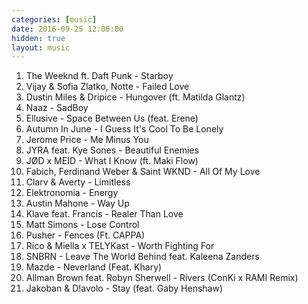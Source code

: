 ```yaml
---
categories: [music]
date: 2016-09-25 12:00:00
hidden: true
layout: music
---
```


1. The Weeknd ft. Daft Punk - Starboy
2. Vijay & Sofia Zlatko, Notte - Failed Love
3. Dustin Miles & Dripice - Hungover (ft. Matilda Glantz)
4. Naaz - SadBoy
5. Ellusive - Space Between Us (feat. Erene)
6. Autumn In June - I Guess It's Cool To Be Lonely
7. Jerome Price - Me Minus You
8. JYRA feat. Kye Sones - Beautiful Enemies
9. JØD x MEID - What I Know (ft. Maki Flow)
10. Fabich, Ferdinand Weber & Saint WKND - All Of My Love
11. Clarv & Averty - Limitless
12. Elektronomia - Energy
13. Austin Mahone - Way Up
14. Klave feat. Francis - Realer Than Love
15. Matt Simons - Lose Control
16. Pusher - Fences (Ft. CAPPA)
17. Rico & Miella x TELYKast - Worth Fighting For
18. SNBRN - Leave The World Behind feat. Kaleena Zanders
19. Mazde - Neverland (Feat. Khary)
20. Allman Brown feat. Robyn Sherwell - Rivers (ConKi x RAMI Remix)
21. Jakoban & D!avolo - Stay (feat. Gaby Henshaw)
